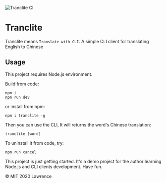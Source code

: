 ![Tranclite CI](https://github.com/Lonor/Tranclite/workflows/Tranclite%20CI/badge.svg?branch=main)


# Tranclite
Tranclite means `Translate with CLI`.
A simple CLI client for translating English to Chinese

## Usage
This project requires Node.js environment.

Build from code:

```shell script
npm i
npm run dev
```

or install from npm:
```
npm i tranclite -g
```

Then you can use the CLI, It will returns the word's Chinese translation:

```shell script
tranclite [word]
```

To uninstall it from code, try:
```shell script
npm run cancel
```

This project is just getting started.
It's a demo project for the author learning Node.js and CLI clients development.
Have fun.

© MIT 2020 Lawrence